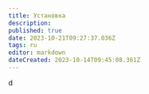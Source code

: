 ```yaml
---
title: Установка
description: 
published: true
date: 2023-10-21T09:27:37.036Z
tags: ru
editor: markdown
dateCreated: 2023-10-14T09:45:08.361Z
---
```


d